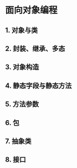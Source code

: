 # 面向对象编程

## 1. 对象与类

## 2. 封装、继承、多态

## 3. 对象构造

## 4. 静态字段与静态方法

## 5. 方法参数

## 6. 包

## 7. 抽象类

## 8. 接口